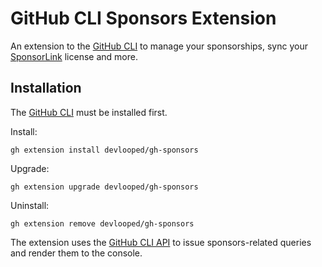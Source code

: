 # GitHub CLI Sponsors Extension

An extension to the [GitHub CLI](https://cli.github.com/) to manage your 
sponsorships, sync your [SponsorLink](https://github.com/devlooped/SponsorLink) 
license and more.

## Installation

The [GitHub CLI](https://cli.github.com/) must be installed first. 

Install:

```shell
gh extension install devlooped/gh-sponsors
```

Upgrade:

```shell
gh extension upgrade devlooped/gh-sponsors
```

Uninstall:

```shell
gh extension remove devlooped/gh-sponsors
```

The extension uses the [GitHub CLI API](https://cli.github.com/manual/gh_api) to 
issue sponsors-related queries and render them to the console.